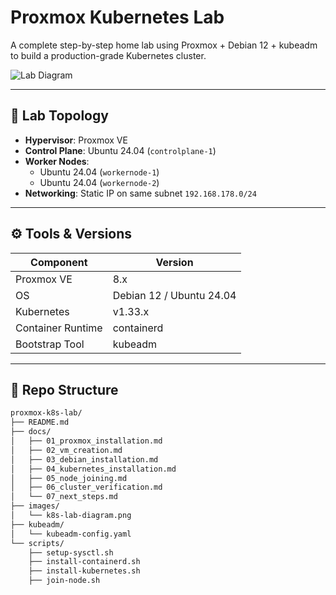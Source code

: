 # Proxmox Kubernetes Lab

A complete step-by-step home lab using Proxmox + Debian 12 + kubeadm to build a production-grade Kubernetes cluster.

![Lab Diagram](images/k8s-lab-diagram.png) <!-- Replace this with your diagram later -->

---

## 🧰 Lab Topology

- **Hypervisor**: Proxmox VE
- **Control Plane**: Ubuntu 24.04 (`controlplane-1`)
- **Worker Nodes**:
  - Ubuntu 24.04 (`workernode-1`)
  - Ubuntu 24.04 (`workernode-2`)
- **Networking**: Static IP on same subnet `192.168.178.0/24`

---

## ⚙️ Tools & Versions

| Component       | Version    |
|----------------|------------|
| Proxmox VE     | 8.x        |
| OS             | Debian 12 / Ubuntu 24.04 |
| Kubernetes     | v1.33.x    |
| Container Runtime | containerd |
| Bootstrap Tool | kubeadm    |

---

## 📁 Repo Structure

```bash
proxmox-k8s-lab/
├── README.md
├── docs/
│   ├── 01_proxmox_installation.md
│   ├── 02_vm_creation.md
│   ├── 03_debian_installation.md
│   ├── 04_kubernetes_installation.md
│   ├── 05_node_joining.md
│   ├── 06_cluster_verification.md
│   └── 07_next_steps.md
├── images/
│   └── k8s-lab-diagram.png
├── kubeadm/
│   └── kubeadm-config.yaml
└── scripts/
    ├── setup-sysctl.sh
    ├── install-containerd.sh
    ├── install-kubernetes.sh
    ├── join-node.sh
